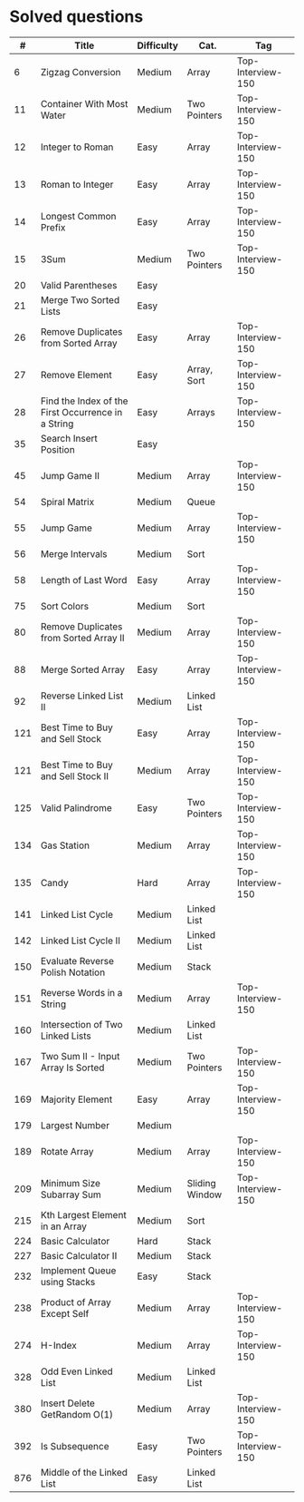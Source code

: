 # Solved questions

| #   | Title                                              | Difficulty | Cat.           | Tag               |
|-----|----------------------------------------------------|------------|----------------|-------------------|
| 6   | Zigzag Conversion                                  | Medium     | Array          | Top-Interview-150 |
| 11  | Container With Most Water                          | Medium     | Two Pointers   | Top-Interview-150 |
| 12  | Integer to Roman                                   | Easy       | Array          | Top-Interview-150 |
| 13  | Roman to Integer                                   | Easy       | Array          | Top-Interview-150 |
| 14  | Longest Common Prefix                              | Easy       | Array          | Top-Interview-150 |
| 15  | 3Sum                                               | Medium     | Two Pointers   | Top-Interview-150 |
| 20  | Valid Parentheses                                  | Easy       |                |                   |
| 21  | Merge Two Sorted Lists                             | Easy       |                |                   |
| 26  | Remove Duplicates from Sorted Array                | Easy       | Array          | Top-Interview-150 |
| 27  | Remove Element                                     | Easy       | Array, Sort    | Top-Interview-150 |
| 28  | Find the Index of the First Occurrence in a String | Easy       | Arrays         | Top-Interview-150 |
| 35  | Search Insert Position                             | Easy       |                |                   |
| 45  | Jump Game II                                       | Medium     | Array          | Top-Interview-150 |
| 54  | Spiral Matrix                                      | Medium     | Queue          |                   |
| 55  | Jump Game                                          | Medium     | Array          | Top-Interview-150 |
| 56  | Merge Intervals                                    | Medium     | Sort           |                   |
| 58  | Length of Last Word                                | Easy       | Array          | Top-Interview-150 |
| 75  | Sort Colors                                        | Medium     | Sort           |                   |
| 80  | Remove Duplicates from Sorted Array II             | Medium     | Array          | Top-Interview-150 |
| 88  | Merge Sorted Array                                 | Easy       | Array          | Top-Interview-150 |
| 92  | Reverse Linked List II                             | Medium     | Linked List    |                   |
| 121 | Best Time to Buy and Sell Stock                    | Easy       | Array          | Top-Interview-150 |
| 121 | Best Time to Buy and Sell Stock II                 | Medium     | Array          | Top-Interview-150 |
| 125 | Valid Palindrome                                   | Easy       | Two Pointers   | Top-Interview-150 |
| 134 | Gas Station                                        | Medium     | Array          | Top-Interview-150 |
| 135 | Candy                                              | Hard       | Array          | Top-Interview-150 |
| 141 | Linked List Cycle                                  | Medium     | Linked List    |                   |
| 142 | Linked List Cycle II                               | Medium     | Linked List    |                   |
| 150 | Evaluate Reverse Polish Notation                   | Medium     | Stack          |                   |
| 151 | Reverse Words in a String                          | Medium     | Array          | Top-Interview-150 |
| 160 | Intersection of Two Linked Lists                   | Medium     | Linked List    |                   |
| 167 | Two Sum II - Input Array Is Sorted                 | Medium     | Two Pointers   | Top-Interview-150 |
| 169 | Majority Element                                   | Easy       | Array          | Top-Interview-150 |
| 179 | Largest Number                                     | Medium     |                |                   |
| 189 | Rotate Array                                       | Medium     | Array          | Top-Interview-150 |
| 209 | Minimum Size Subarray Sum                          | Medium     | Sliding Window | Top-Interview-150 |
| 215 | Kth Largest Element in an Array                    | Medium     | Sort           |                   |
| 224 | Basic Calculator                                   | Hard       | Stack          |                   |
| 227 | Basic Calculator II                                | Medium     | Stack          |                   |
| 232 | Implement Queue using Stacks                       | Easy       | Stack          |                   |
| 238 | Product of Array Except Self                       | Medium     | Array          | Top-Interview-150 |
| 274 | H-Index                                            | Medium     | Array          | Top-Interview-150 |
| 328 | Odd Even Linked List                               | Medium     | Linked List    |                   |
| 380 | Insert Delete GetRandom O(1)                       | Medium     | Array          | Top-Interview-150 |
| 392 | Is Subsequence                                     | Easy       | Two Pointers   | Top-Interview-150 |
| 876 | Middle of the Linked List                          | Easy       | Linked List    |                   |
